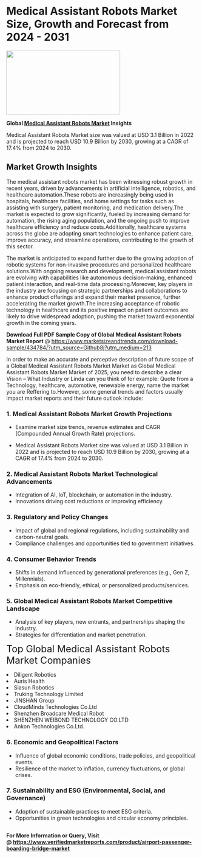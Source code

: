 <H1>Medical Assistant Robots Market Size, Growth and Forecast from 2024 - 2031</H1><img class="aligncenter size-medium wp-image-584254" src="https://thirdeyenews.in/wp-content/uploads/2024/09/Global-Market-Research-300x168.jpeg" alt="" width="300" height="168" /><p><strong>Global&nbsp;<a href="https://www.marketsizeandtrends.com/download-sample/434784/?utm_source=Github8j?utm_medium=213">Medical Assistant Robots Market</a> Insights</strong></p><p>Medical Assistant Robots Market size was valued at USD 3.1 Billion in 2022 and is projected to reach USD 10.9 Billion by 2030, growing at a CAGR of 17.4% from 2024 to 2030.</p><p><h2>Market Growth Insights</h2> <p>The medical assistant robots market has been witnessing robust growth in recent years, driven by advancements in artificial intelligence, robotics, and healthcare automation.These robots are increasingly being used in hospitals, healthcare facilities, and home settings for tasks such as assisting with surgery, patient monitoring, and medication delivery.The market is expected to grow significantly, fueled by increasing demand for automation, the rising aging population, and the ongoing push to improve healthcare efficiency and reduce costs.Additionally, healthcare systems across the globe are adopting smart technologies to enhance patient care, improve accuracy, and streamline operations, contributing to the growth of this sector.</p> <p>The market is anticipated to expand further due to the growing adoption of robotic systems for non-invasive procedures and personalized healthcare solutions.With ongoing research and development, medical assistant robots are evolving with capabilities like autonomous decision-making, enhanced patient interaction, and real-time data processing.Moreover, key players in the industry are focusing on strategic partnerships and collaborations to enhance product offerings and expand their market presence, further accelerating the market growth.The increasing acceptance of robotic technology in healthcare and its positive impact on patient outcomes are likely to drive widespread adoption, pushing the market toward exponential growth in the coming years.</p> <p><span class=""><strong>Download Full PDF Sample Copy of Global Medical Assistant Robots Market Report</strong> @ <a href="https://www.marketsizeandtrends.com/download-sample/434784/?utm_source=Github8j?utm_medium=213" target="_blank">https://www.marketsizeandtrends.com/download-sample/434784/?utm_source=Github8j?utm_medium=213</a></span></p><p>In order to make an accurate and perceptive description of future scope of a Global&nbsp;Medical Assistant Robots Market Market as Global&nbsp;Medical Assistant Robots Market Market of 2025, you need to describe a clear Vision &ndash; What Industry or Linda can you think of for example: Quote from a Technology, healthcare, automotive, renewable energy, name the market you are Reffering to.However, some general trends and factors usually impact market reports and their future outlook include:</p><h3>1.&nbsp;<strong>Medical Assistant Robots Market Growth Projections</strong></h3><ul><li>Examine market size trends, revenue estimates and CAGR (Compounded Annual Growth Rate) projections.</li><li><p>Medical Assistant Robots Market size was valued at USD 3.1 Billion in 2022 and is projected to reach USD 10.9 Billion by 2030, growing at a CAGR of 17.4% from 2024 to 2030.</p></li></ul><h3>2.&nbsp;<strong>Medical Assistant Robots Market Technological Advancements</strong></h3><ul><li>Integration of AI, IoT, blockchain, or automation in the industry.</li><li>Innovations driving cost reductions or improving efficiency.</li></ul><h3>3.&nbsp;<strong>Regulatory and Policy Changes</strong></h3><ul><li>Impact of global and regional regulations, including sustainability and carbon-neutral goals.</li><li>Compliance challenges and opportunities tied to government initiatives.</li></ul><h3>4.&nbsp;<strong>Consumer Behavior Trends</strong></h3><ul><li>Shifts in demand influenced by generational preferences (e.g., Gen Z, Millennials).</li><li>Emphasis on eco-friendly, ethical, or personalized products/services.</li></ul><h3>5.&nbsp;<strong>Global Medical Assistant Robots Market Competitive Landscape</strong></h3><ul><li>Analysis of key players, new entrants, and partnerships shaping the industry.</li><li>Strategies for differentiation and market penetration.</li></ul><p data-pm-slice="1 1 []"><span style="color: inherit; font-family: inherit; font-size: 25px;">Top Global Medical Assistant Robots Market Companies</span></p><div class="" data-test-id=""><p><li>Diligent Robotics</li><li> Auris Health</li><li> Siasun Robotics</li><li> Truking Technology Limited</li><li> JINSHAN Group</li><li> CloudMinds Technologies Co.Ltd</li><li> Shenzhen Broadcare Medical Robot</li><li> SHENZHEN WEIBOND TECHNOLOGY CO.LTD</li><li> Ankon Technologies Co.Ltd.</li></p></div><h3>6.&nbsp;<strong>Economic and Geopolitical Factors</strong></h3><ul><li>Influence of global economic conditions, trade policies, and geopolitical events.</li><li>Resilience of the market to inflation, currency fluctuations, or global crises.</li></ul><h3>7.&nbsp;<strong>Sustainability and ESG (Environmental, Social, and Governance)</strong></h3><ul><li>Adoption of sustainable practices to meet ESG criteria.</li><li>Opportunities in green technologies and circular economy principles.</li></ul><h2><strong style="font-size: 14px;">For More Information or Query, Visit @&nbsp;</strong><a style="background-color: #ffffff; font-size: 14px;" href="https://www.marketsizeandtrends.com/report/medical-assistant-robots-market/" target="_blank">https://www.verifiedmarketreports.com/product/airport-passenger-boarding-bridge-market</a></h2>